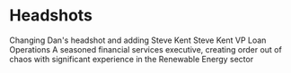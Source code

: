 # Headshots
Changing Dan's headshot and adding Steve Kent
Steve Kent
VP Loan Operations
A seasoned financial services executive, creating order out of chaos with significant experience in the Renewable Energy sector 
